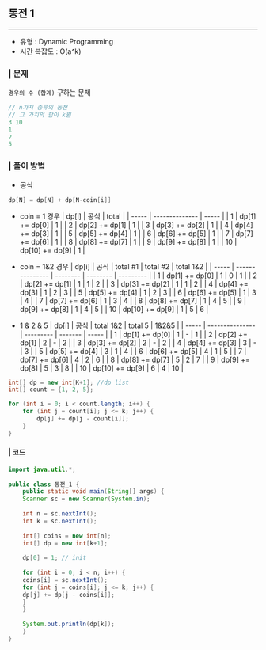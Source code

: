 ## 동전 1
---
- 유형 : Dynamic Programming
- 시간 복잡도 : O(a^k)

### | 문제 
`경우의 수 (합계)` 구하는 문제 

```java
// n가지 종류의 동전
// 그 가치의 합이 k원
3 10
1
2
5
```

### | 풀이 방법
* 공식 
```java
dp[N] = dp[N] + dp[N-coin[i]]
```

* coin = 1 경우
| dp[i] | 공식           | total |
| ----- | -------------- | ----- |
| 1     | dp[1] += dp[0] | 1     |
| 2     | dp[2] += dp[1] | 1     |
| 3     | dp[3] += dp[2] | 1     |
| 4     | dp[4] += dp[3] | 1     |
| 5     | dp[5] += dp[4] | 1     |
| 6     | dp[6] += dp[5] | 1     |
| 7     | dp[7] += dp[6] | 1     |
| 8     | dp[8] += dp[7] | 1     |
| 9     | dp[9] += dp[8] | 1     |
| 10   | dp[10] += dp[9] |  1   | 

* coin = 1&2 경우 
| dp[i] | 공식            | total #1 | total #2 | total 1&2 |
| ----- | --------------- | -------- | -------- | --------- |
| 1     | dp[1] += dp[0]  | 1        | 0        | 1         |
| 2     | dp[2] += dp[1]  | 1        | 1        | 2         |
| 3     | dp[3] += dp[2]  | 1        | 1        | 2         |
| 4     | dp[4] += dp[3]  | 1        | 2        | 3         |
| 5     | dp[5] += dp[4]  | 1        | 2        | 3         |
| 6     | dp[6] += dp[5]  | 1        | 3        | 4         |
| 7     | dp[7] += dp[6]  | 1        | 3        | 4         |
| 8     | dp[8] += dp[7]  | 1        | 4        | 5         |
| 9     | dp[9] += dp[8]  | 1        | 4        | 5         |
| 10    | dp[10] += dp[9] | 1        | 5        | 6         |

* 1 & 2 & 5
| dp[i] | 공식            | total 1&2 | total 5 | 1&2&5 |
| ----- | --------------- | --------- | ------- | ----- |
| 1     | dp[1] += dp[0]  | 1         | -       | 1     |
| 2     | dp[2] += dp[1]  | 2         | -       | 2     |
| 3     | dp[3] += dp[2]  | 2         | -       | 2     |
| 4     | dp[4] += dp[3]  | 3         | -       | 3     |
| 5     | dp[5] += dp[4]  | 3         | 1       | 4     |
| 6     | dp[6] += dp[5]  | 4         | 1       | 5     |
| 7     | dp[7] += dp[6]  | 4         | 2       | 6     |
| 8     | dp[8] += dp[7]  | 5         | 2       | 7     |
| 9     | dp[9] += dp[8]  | 5         | 3       | 8     |
| 10    | dp[10] += dp[9] | 6         | 4       | 10    |


``` java
int[] dp = new int[K+1]; //dp list
int[] count = {1, 2, 5};

for (int i = 0; i < count.length; i++) {
	for (int j = count[i]; j <= k; j++) {
		dp[j] += dp[j - count[i]];
	}
}
```


#### | 코드 
```java
import java.util.*;  
  
public class 동전_1 {  
    public static void main(String[] args) {  
    Scanner sc = new Scanner(System.in);  
  
    int n = sc.nextInt();  
    int k = sc.nextInt();  
  
    int[] coins = new int[n];  
    int[] dp = new int[k+1];  
  
    dp[0] = 1; // init  
  
    for (int i = 0; i < n; i++) {  
    coins[i] = sc.nextInt();  
    for (int j = coins[i]; j <= k; j++) {  
    dp[j] += dp[j - coins[i]];  
    }  
    }  
  
    System.out.println(dp[k]);  
    }  
}
```


